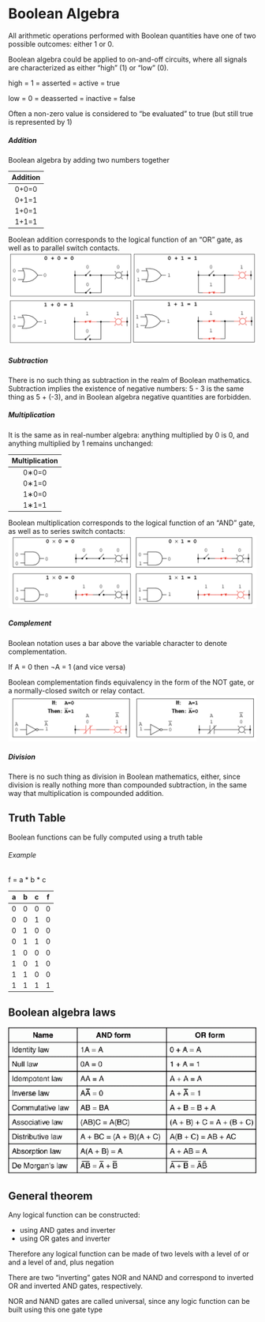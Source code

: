 # Boolean Algebra
All arithmetic operations performed with Boolean quantities have
one of two possible outcomes: either 1 or 0.

Boolean algebra could be applied to on-and-off circuits, where all
signals are characterized as either “high” (1) or “low” (0).

high = 1 = asserted = active = true

low = 0 = deasserted = inactive = false


Often a non-zero value is considered to “be evaluated” to true (but
still true is represented by 1)

##### Addition
Boolean algebra by adding two numbers together

|Addition|
|:---:|
|0+0=0|
|0+1=1|
|1+0=1|
|1+1=1|

Boolean addition corresponds to the logical function of an “OR”
gate, as well as to parallel switch contacts.
![picture of addition][boolean_function_addition]

##### Subtraction
There is no such thing as subtraction in the realm
of Boolean mathematics. Subtraction implies the existence of
negative numbers: 5 - 3 is the same thing as 5 + (-3), and in
Boolean algebra negative quantities are forbidden.

##### Multiplication
It is the same as in real-number algebra: anything multiplied by 0 is 0,
and anything multiplied by 1 remains unchanged:

|Multiplication|
|:---:|
|0∗0=0|
|0∗1=0|
|1∗0=0|
|1∗1=1|

Boolean multiplication corresponds to the logical function of an
“AND” gate, as well as to series switch contacts:
![picture of multiplication][boolean_function_multiplication]

##### Complement
 Boolean notation uses a bar above the
variable character to denote complementation.

If A = 0 then ¬A = 1 (and vice versa)

Boolean complementation finds equivalency in the form of the
NOT gate, or a normally-closed switch or relay contact.
![picture of complement][boolean_function_complement]
##### Division
There is no such thing as division in Boolean
mathematics, either, since division is really nothing more than
compounded subtraction, in the same way that multiplication is
compounded addition.

## Truth Table
Boolean functions can be fully computed using a truth table
###### Example
f = a * b * c

|a|b|c|f|
|:---:|:---:|:---:|:---:|
|0|0|0|0|
|0|0|1|0|
|0|1|0|0|
|0|1|1|0|
|1|0|0|0|
|1|0|1|0|
|1|1|0|0|
|1|1|1|1|

## Boolean algebra laws
![table of boolean algebra laws][boolean_algebra_laws]

## General theorem
Any logical function can be constructed:
 * using AND gates and inverter
 * using OR gates and inverter
 
Therefore any logical function can be made of two levels with a level of or
and a level of and, plus negation

There are two “inverting” gates NOR and NAND and correspond
to inverted OR and inverted AND gates, respectively.

NOR and NAND gates are called universal, since any logic
function can be built using this one gate type

<maybe some images of such occurences>


[boolean_algebra_laws]: ./images/boolean_algebra_laws.png
[boolean_function_addition]: ./images/boolean_function_addition.png
[boolean_function_multiplication]: ./images/boolean_function_multiplication.png
[boolean_function_complement]: ./images/boolean_function_complement.png